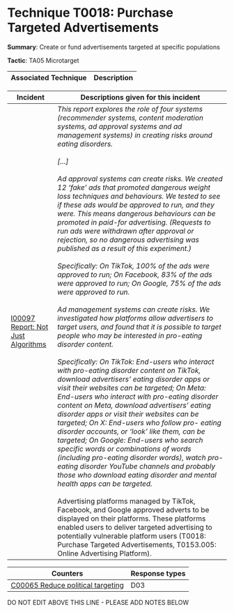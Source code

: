 # Technique T0018: Purchase Targeted Advertisements

**Summary**: Create or fund advertisements targeted at specific populations

**Tactic**: TA05 Microtarget 


| Associated Technique | Description |
| --------- | ------------------------- |



| Incident | Descriptions given for this incident |
| -------- | -------------------- |
| [I00097 Report: Not Just Algorithms](../../generated_pages/incidents/I00097.md) | <i>This report explores the role of four systems (recommender systems, content moderation systems, ad approval systems and ad management systems) in creating risks around eating disorders.<br><br>[...]<br><br>Ad approval systems can create risks. We created 12 ‘fake’ ads that promoted dangerous weight loss techniques and behaviours. We tested to see if these ads would be approved to run, and they were. This means dangerous behaviours can be promoted in paid-for advertising. (Requests to run ads were withdrawn after approval or rejection, so no dangerous advertising was published as a result of this experiment.)<br><br>Specifically: On TikTok, 100% of the ads were approved to run; On Facebook, 83% of the ads were approved to run; On Google, 75% of the ads were approved to run.<br><br>Ad management systems can create risks. We investigated how platforms allow advertisers to target users, and found that it is possible to target people who may be interested in pro-eating disorder content.<br><br>Specifically: On TikTok: End-users who interact with pro-eating disorder content on TikTok, download advertisers’ eating disorder apps or visit their websites can be targeted; On Meta: End-users who interact with pro-eating disorder content on Meta, download advertisers’ eating disorder apps or visit their websites can be targeted; On X: End-users who follow pro- eating disorder accounts, or ‘look’ like them, can be targeted; On Google: End-users who search specific words or combinations of words (including pro-eating disorder words), watch pro-eating disorder YouTube channels and probably those who download eating disorder and mental health apps can be targeted.</i><br><br>Advertising platforms managed by TikTok, Facebook, and Google approved adverts to be displayed on their platforms. These platforms enabled users to deliver targeted advertising to potentially vulnerable platform users (T0018: Purchase Targeted Advertisements, T0153.005: Online Advertising Platform). |



| Counters | Response types |
| -------- | -------------- |
| [C00065 Reduce political targeting](../../generated_pages/counters/C00065.md) | D03 |


DO NOT EDIT ABOVE THIS LINE - PLEASE ADD NOTES BELOW